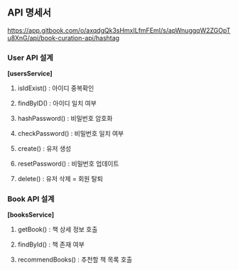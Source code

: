 ## API 명세서

https://app.gitbook.com/o/axqdgQk3sHmxILfmFEmI/s/apWnuggqW2ZGOpTu8XnG/api/book-curation-api/hashtag



### User API 설계

**[usersService]**

1. isIdExist() : 아이디 중복확인

1. findByID() : 아이디 일치 여부

2. hashPassword() : 비밀번호 암호화

3. checkPassword() : 비밀번호 일치 여부


4. create() : 유저 생성

5. resetPassword() : 비밀번호 업데이트

6. delete() : 유저 삭제 = 회원 탈퇴


### Book API 설계

**[booksService]**

1. getBook() : 책 상세 정보 호출

2. findById() : 책 존재 여부

2. recommendBooks() : 추천할 책 목록 호출
